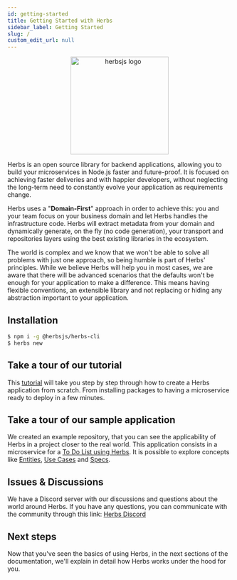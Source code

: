 ```yaml
---
id: getting-started
title: Getting Started with Herbs
sidebar_label: Getting Started
slug: /
custom_edit_url: null
---
```


 <p align="center"><img src="../../img/logo-herbsjs.svg" height="220" alt="herbsjs logo" style={{maxWidth: '50%'}}></img></p>  

Herbs is an open source library for backend applications, allowing you to build your microservices in Node.js faster and future-proof. It is focused on achieving faster deliveries and with happier developers, without neglecting the long-term need to constantly evolve your application as requirements change. 

Herbs uses a "**Domain-First**" approach in order to achieve this: you and your team focus on your business domain and let Herbs handles the infrastructure code. Herbs will extract metadata from your domain and dynamically generate, on the fly (no code generation), your transport and repositories layers using the best existing libraries in the ecosystem. 

The world is complex and we know that we won't be able to solve all problems with just one approach, so being humble is part of Herbs' principles. While we believe Herbs will help you in most cases, we are aware that there will be advanced scenarios that the defaults won't be enough for your application to make a difference. This means having flexible conventions, an extensible library and not replacing or hiding any abstraction important to your application.

## Installation

```bash
$ npm i -g @herbsjs/herbs-cli 
$ herbs new
```

## Take a tour of our tutorial

This [tutorial](/docs/tutorial/new-project) will take you step by step through how to create a Herbs application from scratch. From installing packages to having a microservice ready to deploy in a few minutes.

## Take a tour of our sample application

We created an example repository, that you can see the applicability of Herbs in a project closer to the real world. This application consists in a microservice for a [To Do List using Herbs](https://github.com/herbsjs/todolist-on-herbs). It is possible to explore concepts like [Entities](/docs/entity/getting-started), [Use Cases](/docs/usecase/getting-started) and [Specs](/docs/specs/getting-started). 

## Issues & Discussions

We have a Discord server with our discussions and questions about the world around Herbs. If you have any questions, you can communicate with the community through this link: [Herbs Discord](https://discord.gg/e3cQ66KDv5)

## Next steps

Now that you've seen the basics of using Herbs, in the next sections of the documentation, we'll explain in detail how Herbs works under the hood for you.